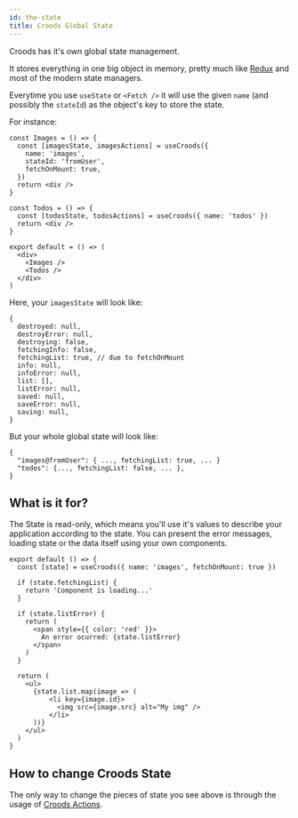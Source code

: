 ```yaml
---
id: the-state
title: Croods Global State
---
```


Croods has it's own global state management.

It stores everything in one big object in memory, pretty much like [Redux](https://redux.js.org/) and most of the modern state managers.

Everytime you use `useState` or `<Fetch />` it will use the given `name` (and possibly the `stateId`) as the object's key to store the state.

For instance:

```
const Images = () => {
  const [imagesState, imagesActions] = useCroods({
    name: 'images',
    stateId: 'fromUser',
    fetchOnMount: true,
  })
  return <div />
}

const Todos = () => {
  const [todosState, todosActions] = useCroods({ name: 'todos' })
  return <div />
}

export default = () => (
  <div>
    <Images />
    <Todos />
  </div>
)
```

Here, your `imagesState` will look like:

```
{
  destroyed: null,
  destroyError: null,
  destroying: false,
  fetchingInfo: false,
  fetchingList: true, // due to fetchOnMount
  info: null,
  infoError: null,
  list: [],
  listError: null,
  saved: null,
  saveError: null,
  saving: null,
}
```

But your whole global state will look like:

```
{
  "images@fromUser": { ..., fetchingList: true, ... }
  "todos": {..., fetchingList: false, ... },
}
```

## What is it for?

The State is read-only, which means you'll use it's values to describe your application according to the state. You can present the error messages, loading state or the data itself using your own components.

```
export default () => {
  const [state] = useCroods({ name: 'images', fetchOnMount: true })

  if (state.fetchingList) {
    return 'Component is loading...'
  }

  if (state.listError) {
    return (
      <span style={{ color: 'red' }}>
        An error ocurred: {state.listError}
      </span>
    )
  }

  return (
    <ul>
      {state.list.map(image => (
          <li key={image.id}>
            <img src={image.src} alt="My img" />
          </li>
      ))}
    </ul>
  )
}
```

## How to change Croods State

The only way to change the pieces of state you see above is through the usage of [Croods Actions](/docs/the-actions).
